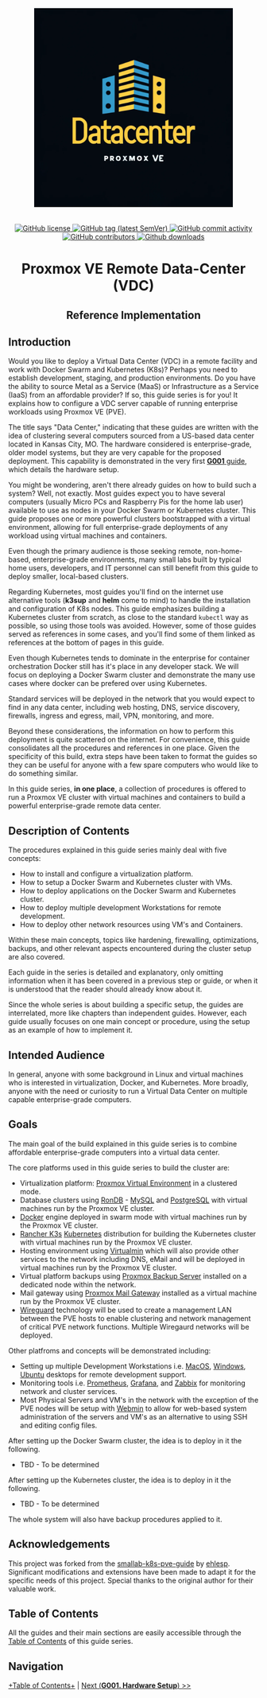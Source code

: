 <div align="center">
  <img alt="Redoc logo" src="./images/logo.png" height="400px" width="400px" />
</div>
<br>
<p align="center">
    <a href="LICENSE.md" target="_blank">
        <img src="https://img.shields.io/badge/license-CC--BY--NC--SA--4.0-red" alt="GitHub license">
    </a>
    <a href="https://github.com/vieo-us/datacenter-pve-guide/releases" target="_blank">
        <img src="https://img.shields.io/github/tag/vieo-us/datacenter-pve-guide" alt="GitHub tag (latest SemVer)">
    </a>
    <a href="https://github.com/vieo-us/datacenter-pve-guide/commits" target="_blank">
        <img src="https://img.shields.io/github/commit-activity/t/vieo-us/datacenter-pve-guide"
        " alt="GitHub commit activity">
    </a>
    <a href="https://github.com/vieo-us/datacenter-pve-guide/graphs/contributors" target="_blank">
        <img src="https://img.shields.io/github/contributors-anon/vieo-us/datacenter-pve-guide" alt="GitHub contributors">
    </a>
    <a href="https://github.com/vieo-us/datacenter-pve-guide/releases" target="_blank">
        <img src=https://img.shields.io/github/downloads/vieo-us/datacenter-pve-guide/total
         alt="Github downloads">
    </a>
</p>
<div align="center">

  # Proxmox VE Remote Data-Center (VDC)
  ## Reference Implementation
</div>

## Introduction

Would you like to deploy a Virtual Data Center (VDC) in a remote facility and work with Docker Swarm and Kubernetes (K8s)? Perhaps you need to establish development, staging, and production environments. Do you have the ability to source Metal as a Service (MaaS) or Infrastructure as a Service (IaaS) from an affordable provider? If so, this guide series is for you! It explains how to configure a VDC server capable of running enterprise workloads using Proxmox VE (PVE).

The title says "Data Center," indicating that these guides are written with the idea of clustering several computers sourced from a US-based data center located in Kansas City, MO. The hardware considered is enterprise-grade, older model systems, but they are very capable for the proposed deployment. This capability is demonstrated in the very first [**G001** guide](G001%20-%20Hardware%20Setup.md), which details the hardware setup.

You might be wondering, aren't there already guides on how to build such a system? Well, not exactly. Most guides expect you to have several computers (usually Micro PCs and Raspberry Pis for the home lab user) available to use as nodes in your Docker Swarm or Kubernetes cluster. This guide proposes one or more powerful clusters bootstrapped with a virtual environment, allowing for full enterprise-grade deployments of any workload using virtual machines and containers.

Even though the primary audience is those seeking remote, non-home-based, enterprise-grade environments, many small labs built by typical home users, developers, and IT personnel can still benefit from this guide to deploy smaller, local-based clusters.

Regarding Kubernetes, most guides you'll find on the internet use alternative tools (**k3sup** and **helm** come to mind) to handle the installation and configuration of K8s nodes. This guide emphasizes building a Kubernetes cluster from scratch, as close to the standard `kubectl` way as possible, so using those tools was avoided. However, some of those guides served as references in some cases, and you'll find some of them linked as references at the bottom of pages in this guide.

Even though Kubernetes tends to dominate in the enterprise for container orchestration Docker still has it's place in any developer stack. We will focus on deploying a Docker Swarm cluster and demonstrate the many use cases where docker can be prefered over using Kubernetes.

Standard services will be deployed in the network that you would expect to find in any data center, including web hosting, DNS, service discovery, firewalls, ingress and egress, mail, VPN, monitoring, and more.

Beyond these considerations, the information on how to perform this deployment is quite scattered on the internet. For convenience, this guide consolidates all the procedures and references in one place. Given the specificity of this build, extra steps have been taken to format the guides so they can be useful for anyone with a few spare computers who would like to do something similar.

In this guide series, **in one place**, a collection of procedures is offered to run a Proxmox VE cluster with virtual machines and containers to build a powerful enterprise-grade remote data center.

## Description of Contents

The procedures explained in this guide series mainly deal with five concepts:

- How to install and configure a virtualization platform.
- How to setup a Docker Swarm and Kubernetes cluster with VMs.
- How to deploy applications on the Docker Swarm and Kubernetes cluster.
- How to deploy multiple development Workstations for remote development.
- How to deploy other network resources using VM's and Containers.

Within these main concepts, topics like hardening, firewalling, optimizations, backups, and other relevant aspects encountered during the cluster setup are also covered.

Each guide in the series is detailed and explanatory, only omitting information when it has been covered in a previous step or guide, or when it is understood that the reader should already know about it.

Since the whole series is about building a specific setup, the guides are interrelated, more like chapters than independent guides. However, each guide usually focuses on one main concept or procedure, using the setup as an example of how to implement it.

## Intended Audience

In general, anyone with some background in Linux and virtual machines who is interested in virtualization, Docker, and Kubernetes. More broadly, anyone with the need or curiosity to run a Virtual Data Center on multiple capable enterprise-grade computers.

## Goals

The main goal of the build explained in this guide series is to combine affordable enterprise-grade computers into a virtual data center.

The core platforms used in this guide series to build the cluster are:

- Virtualization platform: [Proxmox Virtual Environment](https://www.proxmox.com/en/proxmox-virtual-environment/overview) in a clustered mode.
- Database clusters using [RonDB](https://www.rondb.com/) - [MySQL](https://www.mysql.com/) and [PostgreSQL](https://www.postgresql.org/) with virtual machines run by the Proxmox VE cluster.
- [Docker](https://www.docker.com/) engine deployed in swarm mode with virtual machines run by the Proxmox VE cluster.
- [Rancher K3s](https://k3s.io/) [Kubernetes](https://kubernetes.io/) distribution for building the Kubernetes cluster with virtual machines run by the Proxmox VE cluster.
- Hosting environment using [Virtualmin](https://www.virtualmin.com/) which will also provide other services to the network including DNS, eMail and will be deployed in virtual machines run by the Proxmox VE cluster.
- Virtual platform backups using [Proxmox Backup Server](https://www.proxmox.com/en/proxmox-backup-server/overview) installed on a dedicated node within the network.
- Mail gateway using [Proxmox Mail Gateway](https://www.proxmox.com/en/proxmox-mail-gateway/overview) installed as a virtual machine run by the Proxmox VE cluster.
- [Wireguard](https://www.wireguard.com/) technology will be used to create a management LAN between the PVE hosts to enable clustering and network management of critical PVE network functions. Multiple Wiregaurd networks will be deployed.

Other platfroms and concepts will be demonstrated including:
- Setting up multiple Development Workstations i.e. [MacOS](https://www.apple.com/macos/sonoma/), [Windows](https://www.microsoft.com/en-us/windows/windows-11?r=1), [Ubuntu](https://ubuntu.com/desktop) desktops for remote development support.
- Monitoring tools i.e. [Prometheus](https://prometheus.io/), [Grafana](https://grafana.com/grafana/), and [Zabbix](https://www.zabbix.com/) for monitoring network and cluster services.
- Most Physical Servers and VM's in the network with the exception of the PVE nodes will be setup with [Webmin](https://webmin.com/) to allow for web-based system administration of the servers and VM's as an alternative to using SSH and editing config files.

After setting up the Docker Swarm cluster, the idea is to deploy in it the following.

- TBD - To be determined

After setting up the Kubernetes cluster, the idea is to deploy in it the following.

- TBD - To be determined

The whole system will also have backup procedures applied to it.

## Acknowledgements
This project was forked from the [smallab-k8s-pve-guide](https://github.com/ehlesp/smallab-k8s-pve-guide) by [ehlesp](https://github.com/ehlesp). Significant modifications and extensions have been made to adapt it for the specific needs of this project. Special thanks to the original author for their valuable work.

## Table of Contents

All the guides and their main sections are easily accessible through the [Table of Contents](G000%20-%20Table%20of%20Contents.md) of this guide series.

## Navigation

[+Table of Contents+](G000%20-%20Table%20of%20Contents.md) | [Next (**G001. Hardware Setup**) >>](G001%20-%20Hardware%20Setup.md)
